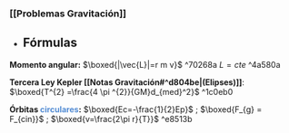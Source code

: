### [[Problemas Gravitación]]  

- ## Fórmulas

**Momento angular:** $\boxed{|\vec{L}|=r m v}$  ^70268a
	$L=cte$ ^4a580a

**Tercera Ley Kepler [[Notas Gravitación#^d804be|(Elipses)]]**: $\boxed{T^{2} =\frac{4 \pi ^{2}}{GM}d_{med}^2}$ ^1c0eb0

**Órbitas <font color="#548dd4">circulares</font>:** $\boxed{Ec=-\frac{1}{2}Ep}$ ; $\boxed{F_{g} = F_{cin}}$ ; $\boxed{v=\frac{2\pi r}{T}}$ ^e8513b
